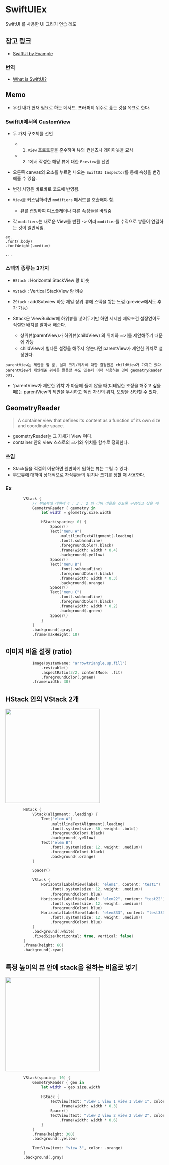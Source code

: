 # SwiftUIEx
SwiftUI 를 사용한 UI 그리기 연습 레포

## 참고 링크
- [SwiftUI by Example](https://www.hackingwithswift.com/quick-start/swiftui)

### 번역
- [What is SwiftUI?](Translate_doc/what_is_swiftui.md)

## Memo

- 우선 내가 현재 필요로 하는 메서드, 프러퍼티 위주로 훑는 것을 목표로 한다. 

### SwiftUI에서의 CustomView
- 두 가지 구조체를 선언
    - 1) `View` 프로토콜을 준수하며 뷰의 컨텐츠나 레이아웃을 묘사
    - 2) 1에서 작성한 해당 뷰에 대한 `Preview`를 선언
 - 오른쪽 canvas의 요소를 누르면 나오는 `SwiftUI Inspector`를 통해 속성을 변경해줄 수 있음.
 - 변경 사항은 바로바로 코드에 반영됨.

 - `View`를 커스텀하려면 `modifiers` 메서드를 호출해야 함.
    - 뷰를 랩핑하여 디스플레이나 다른 속성들을 바꿔줌
 
 - 각 `modifiers`는 새로운 View를 반환 -> 여러 `modifier`를 수직으로 쌓듣이 연결하는 것이 일반적임.
```
ex. 
.font(.body)
.fontWeight(.medium) 

...
```

### 스택의 종류는 3가지
 - `HStack` : Horizontal StackView 랑 비슷
 - `VStack` : Vertical StackView 랑 비슷
 - `ZStack` : addSubview 하듯 제일 상위 뷰에 스택을 쌓는 느낌
 (preview에서도 추가 가능)

- Sttack은 ViewBuilder에 하위뷰를 넣어두기만 하면 세세한 제약조건 설정없이도 적절한 배치를 알아서 해준다.
    - 상위뷰(parentView)가 하위뷰(childView) 의 위치와 크기를 제안해주기 때문에 가능
    - childView에 별다른 설정을 해주지 않는다면 parentView가 제안한 위치로 설정한다.
```
parentView는 제안을 할 뿐, 실제 크기/위치에 대한 결정권은 childView가 가지고 있다.
parentView가 제안해준 위치를 활용할 수도 있는데 이때 사용하는 것이 geometryReader이다.
```

- 'parentView가 제안한 위치'가 마음에 들지 않을 때(디테일한 조정을 해주고 싶을 때)는 parentView의 제안을 무시하고 직접 자신의 위치, 모양을 선언할 수 있다.

## GeometryReader
> A container view that defines its content as a function of its own size and coordinate space.

- geometryReader는 그 자체가 View 이다.
- container 안의 view 스스로의 크기와 위치를 함수로 정의한다.

### 쓰임
- Stack들을 적절히 이용하면 웬만하게 원하는 뷰는 그릴 수 있다.
- 부모뷰에 대하여 상대적으로 자식뷰들의 위치나 크기를 정할 때 사용한다.

### Ex
```swift
        VStack {
            // 부모뷰에 대하여 4 : 3 : 2 의 너비 비율을 갖도록 구성하고 싶을 때
            GeometryReader { geometry in
                let width = geometry.size.width
                
                HStack(spacing: 0) {
                    Spacer()
                    Text("menu A")
                        .multilineTextAlignment(.leading)
                        .font(.subheadline)
                        .foregroundColor(.black)
                        .frame(width: width * 0.4)
                        .background(.yellow)
                    Spacer()
                    Text("menu B")
                        .font(.subheadline)
                        .foregroundColor(.black)
                        .frame(width: width * 0.3)
                        .background(.orange)
                    Spacer()
                    Text("menu C")
                        .font(.subheadline)
                        .foregroundColor(.black)
                        .frame(width: width * 0.2)
                        .background(.green)
                    Spacer()
                }
            }
            .background(.gray)
            .frame(maxHeight: 18)
```

## 이미지 비율 설정 (ratio)
```swift
            Image(systemName: "arrowtriangle.up.fill")
                .resizable()
                .aspectRatio(3/2, contentMode: .fit)
                .foregroundColor(.green)
            .frame(width: 30)
```

## HStack 안의 VStack 2개
<img width="300" src="https://user-images.githubusercontent.com/59866819/191177529-f9e99b83-cb8c-4b6b-acb6-844415c83fbf.png">

```swift
        HStack {
            VStack(alignment: .leading) {
                Text("elem A")
                    .multilineTextAlignment(.leading)
                    .font(.system(size: 30, weight: .bold))
                    .foregroundColor(.black)
                    .background(.yellow)
                Text("elem B")
                    .font(.system(size: 12, weight: .medium))
                    .foregroundColor(.black)
                    .background(.orange)
            }
            
            Spacer()
            
            VStack {
                HorizontalLabelView(label: "elem1", content: "test1")
                    .font(.system(size: 12, weight: .medium))
                    .foregroundColor(.blue)
                HorizontalLabelView(label: "elem22", content: "test22")
                    .font(.system(size: 12, weight: .medium))
                    .foregroundColor(.blue)
                HorizontalLabelView(label: "elem333", content: "test3333")
                    .font(.system(size: 12, weight: .medium))
                    .foregroundColor(.blue)
            }
            .background(.white)
            .fixedSize(horizontal: true, vertical: false)
        }
        .frame(height: 60)
        .background(.cyan)
```

## 특정 높이의 뷰 안에 stack을 원하는 비율로 넣기
<img width="300" src="https://user-images.githubusercontent.com/59866819/191203716-89114f0b-4d7a-4530-84a6-5dcc200ba7ff.png">

```swift
        VStack(spacing: 10) {
            GeometryReader { geo in
                let width = geo.size.width
                
                HStack {
                    TextView(text: "view 1 view 1 view 1 view 1", color: .blue)
                        .frame(width: width * 0.3)
                    Spacer()
                    TextView(text: "view 2 view 2 view 2 view 2", color: .green)
                        .frame(width: width * 0.6)
                }
            }
            .frame(height: 300)
            .background(.yellow)
            
            TextView(text: "view 3", color: .orange)
        }
        .background(.gray)
```


